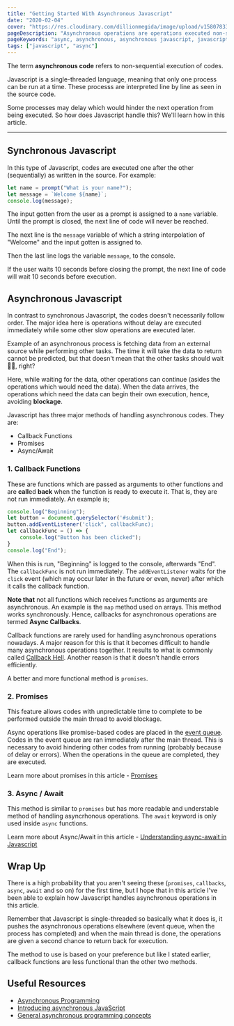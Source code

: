 ```yaml
---
title: "Getting Started With Asynchronous Javascript"
date: "2020-02-04"
cover: "https://res.cloudinary.com/dillionmegida/image/upload/v1580783303/images/blogs_cover/async-js_hpna31.jpg"
pageDescription: "Asynchronous operations are operations executed non-sequentially. Javascript is single-threaded, it cannot run multiple operations, but it executes slow operations at a later time"
pageKeywords: "async, asynchronous, asynchronous javascript, javascript, async javascript, async js"
tags: ["javascript", "async"]
---
```


The term **asynchronous code** refers to non-sequential execution of codes.

Javascript is a single-threaded language, meaning that only one process can be run at a time. These processs are interpreted line by line as seen in the source code.

Some processes may delay which would hinder the next operation from being executed. So how does Javascript handle this? We'll learn how in this article.

-----

## Synchronous Javascript

In this type of Javascript, codes are executed one after the other (sequentially) as written in the source. For example:

```javascript
let name = prompt("What is your name?");
let message = `Welcome ${name}`;
console.log(message);
```

The input gotten from the user as a prompt is assigned to a `name` variable. Until the prompt is closed, the next line of code will never be reached.

The next line is the `message` variable of which a string interpolation of "Welcome" and the input gotten is assigned to.

Then the last line logs the variable `message`, to the console.

If the user waits 10 seconds before closing the prompt, the next line of code will wait 10 seconds before execution.

## Asynchronous Javascript

In contrast to synchronous Javascript, the codes doesn't necessarily follow order. The major idea here is operations without delay are executed immediately while some other slow operations are executed later.

Example of an asynchronous process is fetching data from an external source while performing other tasks. The time it will take the data to return cannot be predicted, but that doesn't mean that the other tasks should wait 💁‍♂️, right?

Here, while waiting for the data, other operations can continue (asides the operations which would need the data). When the data arrives, the operations which need the data can begin their own execution, hence, avoiding **blockage**.

Javascript has three major methods of handling asynchronous codes. They are:

- Callback Functions
- Promises
- Async/Await

### 1. Callback Functions

These are functions which are passed as arguments to other functions and are **call**ed **back** when the function is ready to execute it. That is, they are not run immediately. An example is;

```javascript
console.log("Beginning");
let button = document.querySelector('#submit');
button.addEventListener('click", callbackFunc);
let callbackFunc = () => {
    console.log("Button has been clicked");
}
console.log("End");
```

When this is run, "Beginning" is logged to the console, afterwards "End". The `callbackFunc` is not run immediately. The `addEventListener` waits for the `click` event (which may occur later in the future or even, never) after which it calls the callback function.

**Note that** not all functions which receives functions as arguments are asynchronous. An example is the `map` method used on arrays. This method works synchronously. Hence, callbacks for asynchronous operations are termed **Async Callbacks**.

Callback functions are rarely used for handling asynchronous operations nowadays. A major reason for this is that it becomes difficult to handle many asynchronous operations together. It results to what is commonly called [Callback Hell](http://callbackhell.com/). Another reason is that it doesn't handle errors efficiently.

A better and more functional method is `promises`.

### 2. Promises

This feature allows codes with unpredictable time to complete to be performed outside the main thread to avoid blockage.

Async operations like promise-based codes are placed in the [event queue](https://developer.mozilla.org/en/docs/Web/JavaScript/EventLoop). Codes in the event queue are ran immediately after the main thread. This is necessary to avoid hindering other codes from running (probably because of delay or errors). When the operations in the queue are completed, they are executed.

Learn more about promises in this article - [Promises](https://thewebfor5.com/p/javascript/javascript-promises)

### 3. Async / Await

This method is similar to `promises` but has more readable and understable method of handling asyncrhonous operations. The `await` keyword is only used inside `async` functions. 

Learn more about Async/Await in this article - [Understanding async-await in Javascript](https://hackernoon.com/understanding-async-await-in-javascript-1d81bb079b2c)

## Wrap Up

There is a high probability that you aren't seeing these (`promises`, `callbacks`, `async`, `await` and so on) for the first time, but I hope that in this article I've been able to explain how Javascript handles asynchronous operations in this article.

Remember that Javascript is single-threaded so basically what it does is, it pushes the asynchronous operations elsewhere (event queue, when the process has completed) and when the main thread is done, the operations are given a second chance to return back for execution.

The method to use is based on your preference but like I stated earlier, callback functions are less functional than the other two methods.

## Useful Resources

- [Asynchronous Programming](https://eloquentjavascript.net/11_async.html)
- [Introducing asynchronous JavaScript](https://developer.mozilla.org/en-US/docs/Learn/JavaScript/Asynchronous/Introducing)
- [General asynchronous programming concepts](https://developer.mozilla.org/en-US/docs/Learn/JavaScript/Asynchronous/Concepts)
